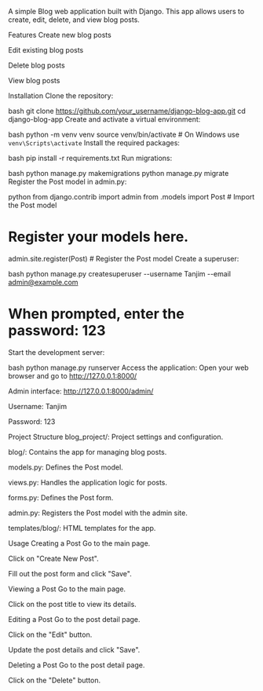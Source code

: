 A simple Blog web application built with Django. This app allows users to create, edit, delete, and view blog posts.

Features
Create new blog posts

Edit existing blog posts

Delete blog posts

View blog posts

Installation
Clone the repository:

bash
git clone https://github.com/your_username/django-blog-app.git
cd django-blog-app
Create and activate a virtual environment:

bash
python -m venv venv
source venv/bin/activate   # On Windows use `venv\Scripts\activate`
Install the required packages:

bash
pip install -r requirements.txt
Run migrations:

bash
python manage.py makemigrations
python manage.py migrate
Register the Post model in admin.py:

python
from django.contrib import admin
from .models import Post  # Import the Post model

# Register your models here.
admin.site.register(Post)  # Register the Post model
Create a superuser:

bash
python manage.py createsuperuser --username Tanjim --email admin@example.com
# When prompted, enter the password: 123
Start the development server:

bash
python manage.py runserver
Access the application: Open your web browser and go to http://127.0.0.1:8000/

Admin interface: http://127.0.0.1:8000/admin/

Username: Tanjim

Password: 123

Project Structure
blog_project/: Project settings and configuration.

blog/: Contains the app for managing blog posts.

models.py: Defines the Post model.

views.py: Handles the application logic for posts.

forms.py: Defines the Post form.

admin.py: Registers the Post model with the admin site.

templates/blog/: HTML templates for the app.

Usage
Creating a Post
Go to the main page.

Click on "Create New Post".

Fill out the post form and click "Save".

Viewing a Post
Go to the main page.

Click on the post title to view its details.

Editing a Post
Go to the post detail page.

Click on the "Edit" button.

Update the post details and click "Save".

Deleting a Post
Go to the post detail page.

Click on the "Delete" button.
